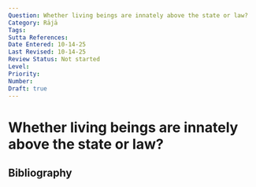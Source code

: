 ```yaml
---
Question: Whether living beings are innately above the state or law?
Category: Rājā
Tags: 
Sutta References: 
Date Entered: 10-14-25
Last Revised: 10-14-25
Review Status: Not started
Level: 
Priority: 
Number: 
Draft: true
---
```


# Whether living beings are innately above the state or law?

## Bibliography

<!-- 

Notes:



-->